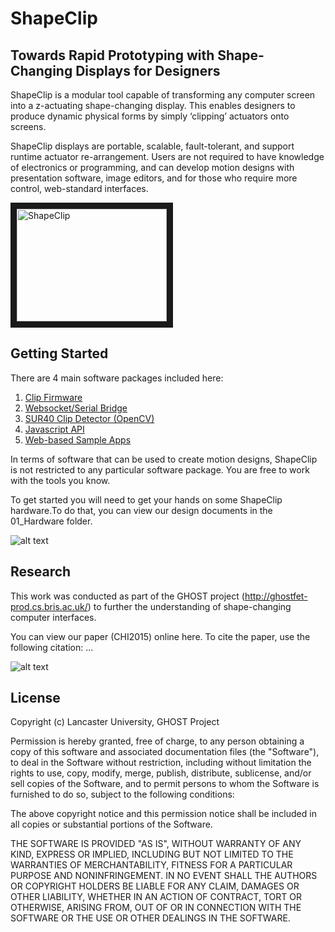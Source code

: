 # ShapeClip

## Towards Rapid Prototyping with Shape-Changing Displays for Designers

ShapeClip is a modular tool capable of transforming any computer screen into a z-actuating shape-changing display. This enables designers to produce dynamic physical forms by simply ‘clipping’ actuators onto screens.

ShapeClip displays are portable, scalable, fault-tolerant, and support runtime actuator re-arrangement. Users are not required to have knowledge of electronics or programming, and can develop motion designs with presentation software, image editors, and for those who require more control, web-standard interfaces.

<a href="http://www.youtube.com/watch?feature=player_embedded&v=5YozIqFVEgY
" target="_blank"><img src="http://img.youtube.com/vi/5YozIqFVEgY/0.jpg" 
alt="ShapeClip" width="240" height="180" border="10" /></a>

## Getting Started

There are 4 main software packages included here:

1. [Clip Firmware](../master/00_Firmware/Firmware/Firmware.ino)
2. [Websocket/Serial Bridge](../master/10_Driver/wsserial)
3. [SUR40 Clip Detector (OpenCV)](../master/15_Middleware/ShapeClipDetector)
4. [Javascript API](../master/10_Driver/ShapeClipAPI.js)
5. [Web-based Sample Apps](../master/20_Applications)

In terms of software that can be used to create motion designs, ShapeClip is not restricted to any particular software package. You are free to work with the tools you know.

To get started you will need to get your hands on some ShapeClip hardware.To do that, you can view our design documents in the 01_Hardware folder.

![alt text](http://i.imgur.com/Qs7ZSov.png "ShapeClip mkIII Board")


## Research

This work was conducted as part of the GHOST project (http://ghostfet-prod.cs.bris.ac.uk/) to further the understanding of shape-changing computer interfaces.

You can view our paper (CHI2015) online here. To cite the paper, use the following citation: ...

![alt text](http://www.ghost-fet.com/wordpress/wp-content/uploads/2012/11/chosen_logo_web.png "GHOST Logo")

## License

Copyright (c) Lancaster University, GHOST Project

Permission is hereby granted, free of charge, to any person obtaining a copy of this software and associated documentation files (the "Software"), to deal in the Software without restriction, including without limitation the rights to use, copy, modify, merge, publish, distribute, sublicense, and/or sell copies of the Software, and to permit persons to whom the Software is furnished to do so, subject to the following conditions:

The above copyright notice and this permission notice shall be included in all copies or substantial portions of the Software.

THE SOFTWARE IS PROVIDED "AS IS", WITHOUT WARRANTY OF ANY KIND, EXPRESS OR IMPLIED, INCLUDING BUT NOT LIMITED TO THE WARRANTIES OF MERCHANTABILITY, FITNESS FOR A PARTICULAR PURPOSE AND NONINFRINGEMENT. IN NO EVENT SHALL THE AUTHORS OR COPYRIGHT HOLDERS BE LIABLE FOR ANY CLAIM, DAMAGES OR OTHER LIABILITY, WHETHER IN AN ACTION OF CONTRACT, TORT OR OTHERWISE, ARISING FROM, OUT OF OR IN CONNECTION WITH THE SOFTWARE OR THE USE OR OTHER DEALINGS IN THE SOFTWARE.
